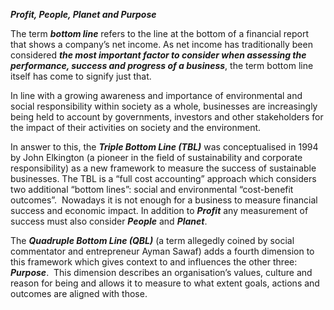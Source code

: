 **_Profit, People, Planet and Purpose_**

The term **_bottom line_** refers to the line at the bottom of a financial report that shows a company’s net income. As net income has traditionally been considered **_the most important factor to consider when assessing the performance, success and progress of a business_**, the term bottom line itself has come to signify just that. 

In line with a growing awareness and importance of environmental and social responsibility within society as a whole, businesses are increasingly being held to account by governments, investors and other stakeholders for the impact of their activities on society and the environment.

In answer to this, the **_Triple Bottom Line (TBL)_** was conceptualised in 1994 by John Elkington (a pioneer in the field of sustainability and corporate responsibility) as a new framework to measure the success of sustainable businesses. The TBL is a “full cost accounting” approach which considers two additional “bottom lines”: social and environmental “cost-benefit outcomes”.  Nowadays it is not enough for a business to measure financial success and economic impact. In addition to **_Profit_** any measurement of success must also consider **_People_** and **_Planet_**.

The **_Quadruple Bottom Line (QBL)_** (a term allegedly coined by social commentator and entrepreneur Ayman Sawaf) adds a fourth dimension to this framework which gives context to and influences the other three: **_Purpose_**.  This dimension describes an organisation’s values, culture and reason for being and allows it to measure to what extent goals, actions and outcomes are aligned with those.